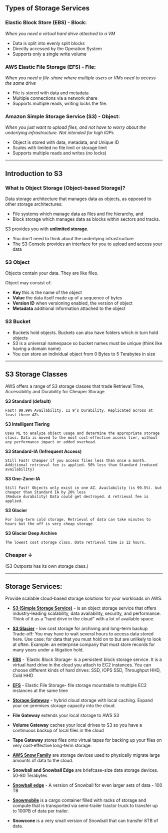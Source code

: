 ## Types of Storage Services

### **Elastic Block Store (EBS) - Block:** 

*When you need a virtual hard drive attached to a VM*

* Data is split into evenly split blocks
* Directly accessed by the Operation System
* Supports only a single write volume 


### **AWS Elastic File Storage (EFS) - File:** 

*When you need a file-share where multiple users or VMs need to access the same drive*

* File is stored with data and metadata
* Multiple connections via a network share
* Supports multiple reads, writing locks the file. 


### **Amazon Simple Storage Service (S3) - Object:** 

*When you just want to upload files, and not have to worry about the underlying infrastructure. Not intended for high IOPs* 

* Object is stored with data, metadata, and Unique ID
* Scales with limited no file limit or storage limit
* Supports multiple reads and writes (no locks) 

----

## Introduction to S3

### **What is Object Storage (Object-based Storage)?**

Data storage architecture that manages data as objects, as opposed to other storage architectures:

* File systems which manage data as files and fire hierarchy, and
* Block storage which manages data as blocks within sectors and tracks. 

S3 provides you with **unlimited storage**.

* You don’t need to think about the underlying infrastructure
* The S3 Console provides an interface for you to upload and access your data

### **S3 Object**

Objects contain your data. They are like files.

Object may consist of:

* **Key** this is the name of the object
* **Value** the data itself made up of a sequence of bytes
* **Version ID** when versioning enabled, the version of object
* **Metadata** additional information attached to the object 

### **S3 Bucket**

* Buckets hold objects. Buckets can also have folders which in turn hold objects
* S3 is a universal namespace so bucket names must be unique (think like having a domain name)
* You can store an individual object from 0 Bytes to 5 Terabytes in size

----

## S3 Storage Classes

AWS offers a range of S3 storage classes that trade Retrieval Time, Accessibility and Durability for Cheaper Storage


**S3 Standard (default)**

    Fast! 99.99% Availability, 11 9’s Durability. Replicated across at least three AZs

**S3 Intelligent Tiering**

    Uses ML to analyze object usage and determine the appropriate storage class. Data is moved to the most cost-effective access tier, without any performance impact or added overhead.

**S3 Standard-IA (Infrequent Access)**

    Still Fast! Cheaper if you access files less than once a month. Additional retrieval fee is applied. 50% less than Standard (reduced availability)

**S3 One-Zone-IA**

    Still Fast! Objects only exist in one AZ. Availability (is 99.5%). but cheaper than Standard IA by 20% less
    (Reduce durability) Data could get destroyed. A retrieval fee is applied.

**S3 Glacier**

    For long-term cold storage. Retrieval of data can take minutes to hours but the off is very cheap storage

**S3 Glacier Deep Archive**

    The lowest cost storage class. Data retrieval time is 12 hours.

### Cheaper ↓

(S3 Outposts has its own storage class.)

----

## Storage Services:

Provide scalable cloud-based storage solutions for your workloads on AWS.

* **[S3 (Simple Storage Service)](https://aws.amazon.com/s3/?nc2=type_a)** - is an object storage service that offers industry-leading scalability, data availability, security, and performance. Think of it as a "hard drive in the cloud" with a lot of available space.

* **[S3 Glacier](https://docs.aws.amazon.com/amazonglacier/latest/dev/introduction.html)** - low cost storage for archiving and long-term backup Trade-off: You may have to wait several hours to access data stored here. Use case: for data that you must hold on to but are unlikely to look at often. Example: an enterprise company that must store records for many years under a litigation hold.

* **[EBS](https://aws.amazon.com/ebs/?nc2=type_a&ebs-whats-new.sort-by=item.additionalFields.postDateTime&ebs-whats-new.sort-order=desc)** - `Elastic Block Storage- is a persistent block storage service. It is a virtual hard drive in the cloud you attach to EC2 instances. You can choose different kinds of hard drives: SSD, IOPS SSD, Throughput HHD, Cold HHD​

* **[EFS](https://aws.amazon.com/efs/?nc2=type_a)** - Elastic File Storage- file storage mountable to multiple EC2 instances at the same time

* **[Storage Gateway](https://aws.amazon.com/storagegateway/?nc2=type_a&whats-new-cards.sort-by=item.additionalFields.postDateTime&whats-new-cards.sort-order=desc)** - hybrid cloud storage with local caching. Expand your on-premises storage capacity into the cloud.

* **File Gateway** extends your local storage to AWS S3

* **Volume Gateway** caches your local drives to S3 so you have a continuous backup of local files in the cloud

* **Tape Gateway** stores files onto virtual tapes for backing up your files on very cost-effective long-term storage.

* **[AWS Snow Family](https://aws.amazon.com/snowball/)** are storage devices used to physically migrate large amounts of data to the cloud.

* **Snowball and Snowball Edge** are briefcase-size data storage devices. 50-80 Terabytes

* **[Snowball edge](https://aws.amazon.com/snow/)** - A version of Snowball for even larger sets of data - 100 TB

* **[Snowmobile](https://aws.amazon.com/snowmobile/)** is a cargo container filled with racks of storage and compute that is transported via semi-trailer tractor truck to transfer up to 100PB of data per trailer.

* **Snowcone** is a very small version of Snowball that can transfer 8TB of data.


